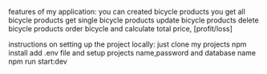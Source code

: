 features of my application:
you can created bicycle products
you get all bicycle products
get single bicycle products
update bicycle products
delete bicycle products
order bicycle
and calculate total price, [profit/loss]

instructions on setting up the project locally:
just clone my projects
npm install
add .env file and setup projects name,password and database name
npm run start:dev
